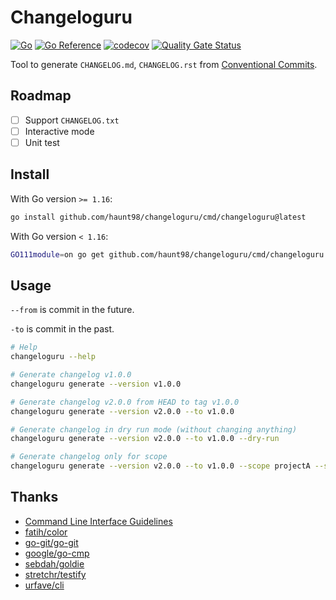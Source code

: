 # Changeloguru

[![Go](https://github.com/haunt98/changeloguru/workflows/Go/badge.svg?branch=main)](https://github.com/haunt98/changeloguru/actions)
[![Go Reference](https://pkg.go.dev/badge/github.com/haunt98/changeloguru.svg)](https://pkg.go.dev/github.com/haunt98/changeloguru)
[![codecov](https://codecov.io/gh/haunt98/changeloguru/branch/main/graph/badge.svg?token=ZBG353F0CN)](https://codecov.io/gh/haunt98/changeloguru)
[![Quality Gate Status](https://sonarcloud.io/api/project_badges/measure?project=haunt98_changeloguru&metric=alert_status)](https://sonarcloud.io/dashboard?id=haunt98_changeloguru)

Tool to generate `CHANGELOG.md`, `CHANGELOG.rst` from [Conventional Commits](https://www.conventionalcommits.org/en/v1.0.0/).

## Roadmap

- [ ] Support `CHANGELOG.txt`
- [ ] Interactive mode
- [ ] Unit test

## Install

With Go version `>= 1.16`:

```sh
go install github.com/haunt98/changeloguru/cmd/changeloguru@latest
```

With Go version `< 1.16`:

```sh
GO111module=on go get github.com/haunt98/changeloguru/cmd/changeloguru
```

## Usage

`--from` is commit in the future.

`-to` is commit in the past.

```sh
# Help
changeloguru --help

# Generate changelog v1.0.0
changeloguru generate --version v1.0.0

# Generate changelog v2.0.0 from HEAD to tag v1.0.0
changeloguru generate --version v2.0.0 --to v1.0.0

# Generate changelog in dry run mode (without changing anything)
changeloguru generate --version v2.0.0 --to v1.0.0 --dry-run

# Generate changelog only for scope
changeloguru generate --version v2.0.0 --to v1.0.0 --scope projectA --scope projectB
```

## Thanks

- [Command Line Interface Guidelines](https://clig.dev/)
- [fatih/color](https://github.com/fatih/color)
- [go-git/go-git](https://github.com/go-git/go-git)
- [google/go-cmp](https://github.com/google/go-cmp)
- [sebdah/goldie](https://github.com/sebdah/goldie)
- [stretchr/testify](https://github.com/stretchr/testify)
- [urfave/cli](https://github.com/urfave/cli)
